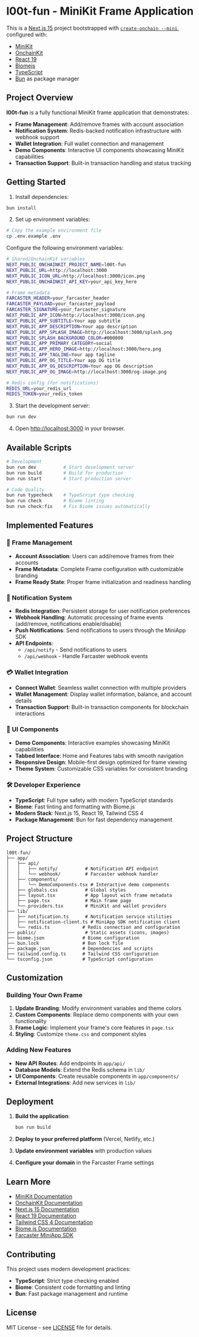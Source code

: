 # l00t-fun - MiniKit Frame Application

This is a [Next.js 15](https://nextjs.org) project bootstrapped with [`create-onchain --mini`](), configured with:

- [MiniKit](https://docs.base.org/builderkits/minikit/overview)
- [OnchainKit](https://www.base.org/builders/onchainkit)
- [React 19](https://react.dev)
- [Biomejs](https://biomejs.dev)
- [TypeScript](https://www.typescriptlang.org/)
- [Bun](https://bun.sh/) as package manager

## Project Overview

**l00t-fun** is a fully functional MiniKit frame application that demonstrates:

- **Frame Management**: Add/remove frames with account association
- **Notification System**: Redis-backed notification infrastructure with webhook support
- **Wallet Integration**: Full wallet connection and management
- **Demo Components**: Interactive UI components showcasing MiniKit capabilities
- **Transaction Support**: Built-in transaction handling and status tracking

## Getting Started

1. Install dependencies:

```bash
bun install
```

2. Set up environment variables:

```bash
# Copy the example environment file
cp .env.example .env
```

Configure the following environment variables:

```bash
# Shared/OnchainKit variables
NEXT_PUBLIC_ONCHAINKIT_PROJECT_NAME=l00t-fun
NEXT_PUBLIC_URL=http://localhost:3000
NEXT_PUBLIC_ICON_URL=http://localhost:3000/icon.png
NEXT_PUBLIC_ONCHAINKIT_API_KEY=your_api_key_here

# Frame metadata
FARCASTER_HEADER=your_farcaster_header
FARCASTER_PAYLOAD=your_farcaster_payload
FARCASTER_SIGNATURE=your_farcaster_signature
NEXT_PUBLIC_APP_ICON=http://localhost:3000/icon.png
NEXT_PUBLIC_APP_SUBTITLE=Your app subtitle
NEXT_PUBLIC_APP_DESCRIPTION=Your app description
NEXT_PUBLIC_APP_SPLASH_IMAGE=http://localhost:3000/splash.png
NEXT_PUBLIC_SPLASH_BACKGROUND_COLOR=#000000
NEXT_PUBLIC_APP_PRIMARY_CATEGORY=social
NEXT_PUBLIC_APP_HERO_IMAGE=http://localhost:3000/hero.png
NEXT_PUBLIC_APP_TAGLINE=Your app tagline
NEXT_PUBLIC_APP_OG_TITLE=Your app OG title
NEXT_PUBLIC_APP_OG_DESCRIPTION=Your app OG description
NEXT_PUBLIC_APP_OG_IMAGE=http://localhost:3000/og-image.png

# Redis config (for notifications)
REDIS_URL=your_redis_url
REDIS_TOKEN=your_redis_token
```

3. Start the development server:

```bash
bun run dev
```

4. Open [http://localhost:3000](http://localhost:3000) in your browser.

## Available Scripts

```bash
# Development
bun run dev          # Start development server
bun run build        # Build for production
bun run start        # Start production server

# Code Quality
bun run typecheck    # TypeScript type checking
bun run check        # Biome linting
bun run check:fix    # Fix Biome issues automatically
```

## Implemented Features

### 🎯 Frame Management

- **Account Association**: Users can add/remove frames from their accounts
- **Frame Metadata**: Complete Frame configuration with customizable branding
- **Frame Ready State**: Proper frame initialization and readiness handling

### 🔔 Notification System

- **Redis Integration**: Persistent storage for user notification preferences
- **Webhook Handling**: Automatic processing of frame events (add/remove, notifications enable/disable)
- **Push Notifications**: Send notifications to users through the MiniApp SDK
- **API Endpoints**:
  - `/api/notify` - Send notifications to users
  - `/api/webhook` - Handle Farcaster webhook events

### 💳 Wallet Integration

- **Connect Wallet**: Seamless wallet connection with multiple providers
- **Wallet Management**: Display wallet information, balance, and account details
- **Transaction Support**: Built-in transaction components for blockchain interactions

### 🎨 UI Components

- **Demo Components**: Interactive examples showcasing MiniKit capabilities
- **Tabbed Interface**: Home and Features tabs with smooth navigation
- **Responsive Design**: Mobile-first design optimized for frame viewing
- **Theme System**: Customizable CSS variables for consistent branding

### 🛠️ Developer Experience

- **TypeScript**: Full type safety with modern TypeScript standards
- **Biome**: Fast linting and formatting with Biome.js
- **Modern Stack**: Next.js 15, React 19, Tailwind CSS 4
- **Package Management**: Bun for fast dependency management

## Project Structure

```
l00t-fun/
├── app/
│   ├── api/
│   │   ├── notify/          # Notification API endpoint
│   │   └── webhook/         # Farcaster webhook handler
│   ├── components/
│   │   └── DemoComponents.tsx # Interactive demo components
│   ├── globals.css          # Global styles
│   ├── layout.tsx           # App layout with frame metadata
│   ├── page.tsx             # Main frame page
│   └── providers.tsx        # MiniKit and wallet providers
├── lib/
│   ├── notification.ts      # Notification service utilities
│   ├── notification-client.ts # MiniApp SDK notification client
│   └── redis.ts            # Redis connection and configuration
├── public/                  # Static assets (icons, images)
├── biome.json              # Biome configuration
├── bun.lock                # Bun lock file
├── package.json            # Dependencies and scripts
├── tailwind.config.ts      # Tailwind CSS configuration
└── tsconfig.json           # TypeScript configuration
```

## Customization

### Building Your Own Frame

1. **Update Branding**: Modify environment variables and theme colors
2. **Custom Components**: Replace demo components with your own functionality
3. **Frame Logic**: Implement your frame's core features in `page.tsx`
4. **Styling**: Customize `theme.css` and component styles

### Adding New Features

- **New API Routes**: Add endpoints in `app/api/`
- **Database Models**: Extend the Redis schema in `lib/`
- **UI Components**: Create reusable components in `app/components/`
- **External Integrations**: Add new services in `lib/`

## Deployment

1. **Build the application**:

   ```bash
   bun run build
   ```

2. **Deploy to your preferred platform** (Vercel, Netlify, etc.)

3. **Update environment variables** with production values

4. **Configure your domain** in the Farcaster Frame settings

## Learn More

- [MiniKit Documentation](https://docs.base.org/builderkits/minikit/overview)
- [OnchainKit Documentation](https://docs.base.org/builderkits/onchainkit/getting-started)
- [Next.js 15 Documentation](https://nextjs.org/docs)
- [React 19 Documentation](https://react.dev)
- [Tailwind CSS 4 Documentation](https://tailwindcss.com/docs)
- [Biome.js Documentation](https://biomejs.dev)
- [Farcaster MiniApp SDK](https://docs.farcaster.xyz/developers/frames/miniapps)

## Contributing

This project uses modern development practices:

- **TypeScript**: Strict type checking enabled
- **Biome**: Consistent code formatting and linting
- **Bun**: Fast package management and runtime

## License

MIT License - see [LICENSE](LICENSE) file for details.
